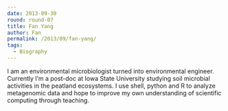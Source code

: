 ```yaml
---
date: 2013-09-30
round: round-07
title: Fan Yang
author: Fan
permalink: /2013/09/fan-yang/
tags:
  - Biography
---
```

I am an environmental microbiologist turned into environmental engineer. Currently I&#8217;m a post-doc at Iowa State University studying soil microbial activities in the peatland ecosystems. I use shell, python and R to analyze metagenomic data and hope to improve my own understanding of scientific computing through teaching.

